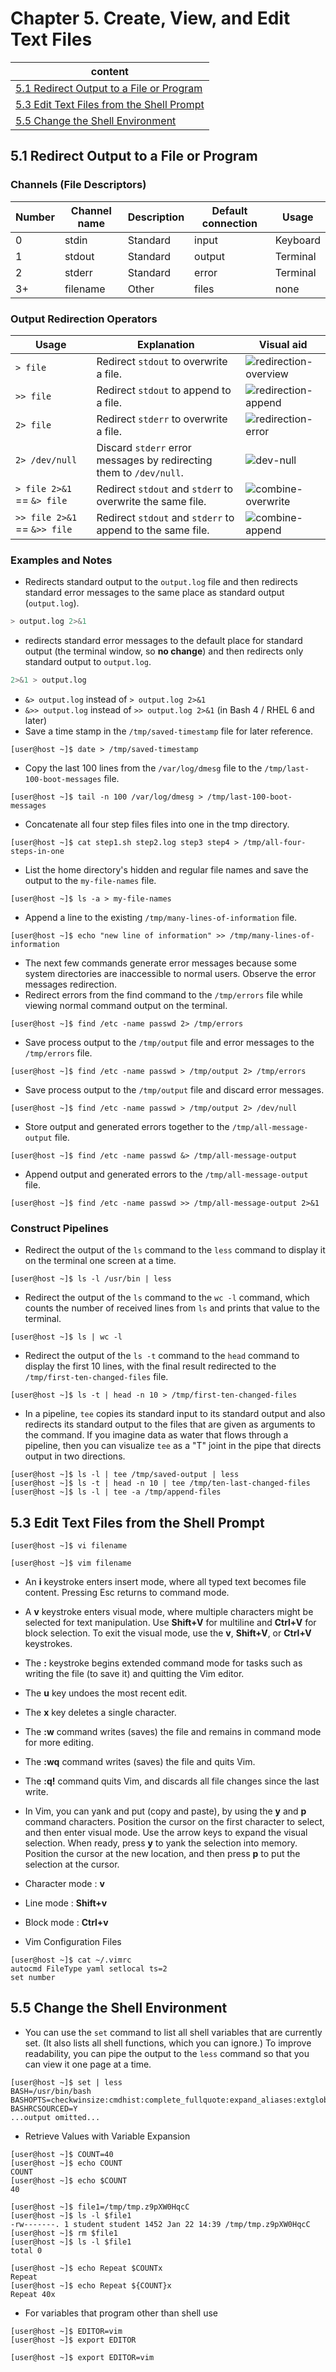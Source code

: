 # Chapter 5. Create, View, and Edit Text Files

| content |
| --- |
| [5.1 Redirect Output to a File or Program](#5.1) |
| [5.3 Edit Text Files from the Shell Prompt](#5.3) |
| [5.5 Change the Shell Environment](#5.5) |


<a name="5.1"></a>
## 5.1 Redirect Output to a File or Program

### Channels (File Descriptors)
| Number | Channel name | Description	| Default connection | Usage |
| --- | --- | --- | --- | --- |
| 0 |	stdin	| Standard | input | Keyboard	| read only |
| 1 |	stdout | Standard | output | Terminal	| write only |
| 2 |	stderr | Standard | error	| Terminal | write only |
| 3+ | filename	| Other | files	| none | read, write, or both |

### Output Redirection Operators
| Usage |	Explanation | Visual aid |
| --- | --- | --- |
| ```> file``` | Redirect ```stdout``` to overwrite a file. | ![redirection-overview](https://github.com/Ahmed-Abd-El-gawad/Red-Hat-System-Administration-I-9.0-RH124/blob/main/Chapter%205.%20Create%2C%20View%2C%20and%20Edit%20Text%20Files/redirection-overview.png) |
| ```>> file``` | Redirect ```stdout``` to append to a file. | ![redirection-append](https://github.com/Ahmed-Abd-El-gawad/Red-Hat-System-Administration-I-9.0-RH124/blob/main/Chapter%205.%20Create%2C%20View%2C%20and%20Edit%20Text%20Files/redirection-append.png) |
| ```2> file``` | Redirect ```stderr``` to overwrite a file. | ![redirection-error](https://github.com/Ahmed-Abd-El-gawad/Red-Hat-System-Administration-I-9.0-RH124/blob/main/Chapter%205.%20Create%2C%20View%2C%20and%20Edit%20Text%20Files/redirection-error.png) |
| ```2> /dev/null``` | Discard ```stderr``` error messages by redirecting them to ```/dev/null```. | ![dev-null](https://github.com/Ahmed-Abd-El-gawad/Red-Hat-System-Administration-I-9.0-RH124/blob/main/Chapter%205.%20Create%2C%20View%2C%20and%20Edit%20Text%20Files/dev-null.png) |
| ```> file 2>&1``` == ```&> file``` | Redirect ```stdout``` and ```stder```r to overwrite the same file. | ![combine-overwrite](https://github.com/Ahmed-Abd-El-gawad/Red-Hat-System-Administration-I-9.0-RH124/blob/main/Chapter%205.%20Create%2C%20View%2C%20and%20Edit%20Text%20Files/combine-overwrite.png) |
| ```>> file 2>&1``` == ```&>> file``` | Redirect ```stdout``` and ```stderr``` to append to the same file. | ![combine-append](https://github.com/Ahmed-Abd-El-gawad/Red-Hat-System-Administration-I-9.0-RH124/blob/main/Chapter%205.%20Create%2C%20View%2C%20and%20Edit%20Text%20Files/combine-append.png) |

### Examples and Notes

* Redirects standard output to the ```output.log``` file and then redirects standard error messages to the same place as standard output (```output.log```).
```bash
> output.log 2>&1
```
* redirects standard error messages to the default place for standard output (the terminal window, so **no change**) and then redirects only standard output to ```output.log```.
```bash
2>&1 > output.log
```
* ```&> output.log``` instead of ```> output.log 2>&1```
* ```&>> output.log``` instead of ```>> output.log 2>&1``` (in Bash 4 / RHEL 6 and later)
* Save a time stamp in the ```/tmp/saved-timestamp``` file for later reference.
```console
[user@host ~]$ date > /tmp/saved-timestamp
```
* Copy the last 100 lines from the ```/var/log/dmesg``` file to the ```/tmp/last-100-boot-messages``` file.
```console
[user@host ~]$ tail -n 100 /var/log/dmesg > /tmp/last-100-boot-messages
```
* Concatenate all four step files files into one in the tmp directory.
```console
[user@host ~]$ cat step1.sh step2.log step3 step4 > /tmp/all-four-steps-in-one
```
* List the home directory's hidden and regular file names and save the output to the ```my-file-names``` file.
```console
[user@host ~]$ ls -a > my-file-names
```
* Append a line to the existing ```/tmp/many-lines-of-information``` file.
```console
[user@host ~]$ echo "new line of information" >> /tmp/many-lines-of-information
```
* The next few commands generate error messages because some system directories are inaccessible to normal users. Observe the error messages redirection.
* Redirect errors from the find command to the ```/tmp/errors``` file while viewing normal command output on the terminal.
```console
[user@host ~]$ find /etc -name passwd 2> /tmp/errors
```
* Save process output to the ```/tmp/output``` file and error messages to the ```/tmp/errors``` file.
```console
[user@host ~]$ find /etc -name passwd > /tmp/output 2> /tmp/errors
```
* Save process output to the ```/tmp/output``` file and discard error messages.
```console
[user@host ~]$ find /etc -name passwd > /tmp/output 2> /dev/null
```
* Store output and generated errors together to the ```/tmp/all-message-output``` file.
```console
[user@host ~]$ find /etc -name passwd &> /tmp/all-message-output
```
* Append output and generated errors to the ```/tmp/all-message-output``` file.
```console
[user@host ~]$ find /etc -name passwd >> /tmp/all-message-output 2>&1
```

### Construct Pipelines

* Redirect the output of the ```ls``` command to the ```less``` command to display it on the terminal one screen at a time.
```console
[user@host ~]$ ls -l /usr/bin | less
```
* Redirect the output of the ```ls``` command to the ```wc -l``` command, which counts the number of received lines from ```ls``` and prints that value to the terminal.
```console
[user@host ~]$ ls | wc -l
```
* Redirect the output of the ```ls -t``` command to the ```head``` command to display the first 10 lines, with the final result redirected to the ```/tmp/first-ten-changed-files``` file.
```console
[user@host ~]$ ls -t | head -n 10 > /tmp/first-ten-changed-files
```
*  In a pipeline, ```tee``` copies its standard input to its standard output and also redirects its standard output to the files that are given as arguments to the command. If you imagine data as water that flows through a pipeline, then you can visualize ```tee``` as a "T" joint in the pipe that directs output in two directions.
```console
[user@host ~]$ ls -l | tee /tmp/saved-output | less
[user@host ~]$ ls -t | head -n 10 | tee /tmp/ten-last-changed-files
[user@host ~]$ ls -l | tee -a /tmp/append-files
```

<a name="5.3"></a>
## 5.3 Edit Text Files from the Shell Prompt

```console
[user@host ~]$ vi filename
```
```console
[user@host ~]$ vim filename
```
* An **i** keystroke enters insert mode, where all typed text becomes file content. Pressing Esc returns to command mode.
* A **v** keystroke enters visual mode, where multiple characters might be selected for text manipulation. Use **Shift+V** for multiline and **Ctrl+V** for block selection. To exit the visual mode, use the **v**, **Shift+V**, or **Ctrl+V** keystrokes.
* The **:** keystroke begins extended command mode for tasks such as writing the file (to save it) and quitting the Vim editor.

* The **u** key undoes the most recent edit.
* The **x** key deletes a single character.
* The **:w** command writes (saves) the file and remains in command mode for more editing.
* The **:wq** command writes (saves) the file and quits Vim.
* The **:q!** command quits Vim, and discards all file changes since the last write.

* In Vim, you can yank and put (copy and paste), by using the **y** and **p** command characters. Position the cursor on the first character to select, and then enter visual mode. Use the arrow keys to expand the visual selection. When ready, press **y** to yank the selection into memory. Position the cursor at the new location, and then press **p** to put the selection at the cursor.

* Character mode : **v**
* Line mode : **Shift+v**
* Block mode : **Ctrl+v**

* Vim Configuration Files
```console
[user@host ~]$ cat ~/.vimrc
autocmd FileType yaml setlocal ts=2
set number
```

<a name="5.5"></a>
## 5.5 Change the Shell Environment

* You can use the ```set``` command to list all shell variables that are currently set. (It also lists all shell functions, which you can ignore.) To improve readability, you can pipe the output to the ```less``` command so that you can view it one page at a time.
```console
[user@host ~]$ set | less
BASH=/usr/bin/bash
BASHOPTS=checkwinsize:cmdhist:complete_fullquote:expand_aliases:extglob:extquote:force_fignore:histappend:interactive_comments:progcomp:promptvars:sourcepath
BASHRCSOURCED=Y
...output omitted...
```
* Retrieve Values with Variable Expansion
```console
[user@host ~]$ COUNT=40
[user@host ~]$ echo COUNT
COUNT
[user@host ~]$ echo $COUNT
40
```
```console
[user@host ~]$ file1=/tmp/tmp.z9pXW0HqcC
[user@host ~]$ ls -l $file1
-rw-------. 1 student student 1452 Jan 22 14:39 /tmp/tmp.z9pXW0HqcC
[user@host ~]$ rm $file1
[user@host ~]$ ls -l $file1
total 0
```
```console
[user@host ~]$ echo Repeat $COUNTx
Repeat
[user@host ~]$ echo Repeat ${COUNT}x
Repeat 40x
```
* For variables that program other than shell use
```console
[user@host ~]$ EDITOR=vim
[user@host ~]$ export EDITOR
```
```console
[user@host ~]$ export EDITOR=vim
```

